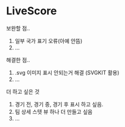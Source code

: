 # LiveScore

보완할 점..
1. 일부 국가 표기 오류(아예 안뜸)
2. ...

해결한 점..
1. .svg 이미지 표시 안되는거 해결 (SVGKIT 활용)
2. ...

더 하고 싶은 것
1. 경기 전, 경기 중, 경기 후 표시 하고 싶음.
2. 팀 상세 스텟 뷰 하나 더 만들고 싶음
3. ...
